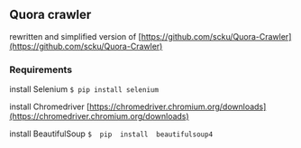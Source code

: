 ## Quora crawler
rewritten and simplified version of [https://github.com/scku/Quora-Crawler](https://github.com/scku/Quora-Crawler)
### Requirements
install Selenium 
```$ pip install selenium```

install Chromedriver
[https://chromedriver.chromium.org/downloads](https://chromedriver.chromium.org/downloads)

install BeautifulSoup
```$  pip  install  beautifulsoup4```
